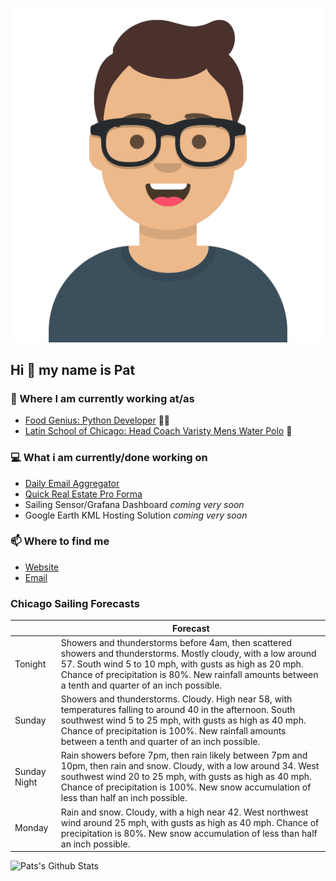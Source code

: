 [![Social banner for p-j-falconer](https://raw.githubusercontent.com/P-J-FALCONER/P-J-FALCONER/master/assets/avataaars.svg)](https://patfalconer.com/)
## Hi :wave: my name is Pat

### 💼 Where I am currently working at/as
- [Food Genius: Python Developer](https://getfoodgenius.com/) 🍔🐍
- [Latin School of Chicago: Head Coach Varisty Mens Water Polo](https://www.latinschool.org/) 🤽


### 💻 What i am currently/done working on
 - [Daily Email Aggregator](https://github.com/P-J-FALCONER/dott_daily_mail)
 - [Quick Real Estate Pro Forma](https://github.com/P-J-FALCONER/henry)
 - Sailing Sensor/Grafana Dashboard *coming very soon*
 - Google Earth KML Hosting Solution *coming very soon*

### 📫 Where to find me
 - [Website](https://patfalconer.com/)
 - [Email](mailto:patrick.j.falconer@gmail.com)


### Chicago Sailing Forecasts
|   | Forecast  |
|---|---|
| Tonight | Showers and thunderstorms before 4am, then scattered showers and thunderstorms. Mostly cloudy, with a low around 57. South wind 5 to 10 mph, with gusts as high as 20 mph. Chance of precipitation is 80%. New rainfall amounts between a tenth and quarter of an inch possible. |
| Sunday | Showers and thunderstorms. Cloudy. High near 58, with temperatures falling to around 40 in the afternoon. South southwest wind 5 to 25 mph, with gusts as high as 40 mph. Chance of precipitation is 100%. New rainfall amounts between a tenth and quarter of an inch possible. |
| Sunday Night | Rain showers before 7pm, then rain likely between 7pm and 10pm, then rain and snow. Cloudy, with a low around 34. West southwest wind 20 to 25 mph, with gusts as high as 40 mph. Chance of precipitation is 100%. New snow accumulation of less than half an inch possible. |
| Monday | Rain and snow. Cloudy, with a high near 42. West northwest wind around 25 mph, with gusts as high as 40 mph. Chance of precipitation is 80%. New snow accumulation of less than half an inch possible. |

![Pats's Github Stats](https://github-readme-stats.vercel.app/api?username=p-j-falconer&show_icons=true&theme=radical)
